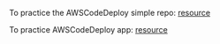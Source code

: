 To practice the AWSCodeDeploy simple repo: [resource](https://github.com/erkdk/aws.codedeploy-practice/tree/main)

To practice AWSCodeDeploy app: [resource](https://github.com/srtimsina/DevOps/tree/main/aws/devops_app)
